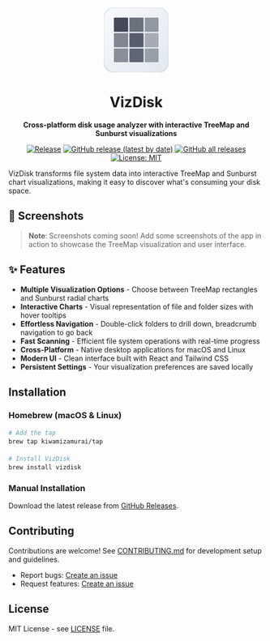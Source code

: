 <div align="center">

<img src="docs/icon.svg" alt="VizDisk Logo" width="128" height="128">

# VizDisk

**Cross-platform disk usage analyzer with interactive TreeMap and Sunburst visualizations**

[![Release](https://github.com/kiwamizamurai/vizdisk/actions/workflows/release.yml/badge.svg)](https://github.com/kiwamizamurai/vizdisk/releases)
[![GitHub release (latest by date)](https://img.shields.io/github/v/release/kiwamizamurai/vizdisk)](https://github.com/kiwamizamurai/vizdisk/releases)
[![GitHub all releases](https://img.shields.io/github/downloads/kiwamizamurai/vizdisk/total)](https://github.com/kiwamizamurai/vizdisk/releases)
[![License: MIT](https://img.shields.io/badge/License-MIT-blue.svg)](https://opensource.org/licenses/MIT)

</div>

VizDisk transforms file system data into interactive TreeMap and Sunburst chart visualizations, making it easy to discover what's consuming your disk space.

## 📸 Screenshots

> **Note**: Screenshots coming soon! Add some screenshots of the app in action to showcase the TreeMap visualization and user interface.

## ✨ Features

- **Multiple Visualization Options** - Choose between TreeMap rectangles and Sunburst radial charts
- **Interactive Charts** - Visual representation of file and folder sizes with hover tooltips
- **Effortless Navigation** - Double-click folders to drill down, breadcrumb navigation to go back
- **Fast Scanning** - Efficient file system operations with real-time progress
- **Cross-Platform** - Native desktop applications for macOS and Linux
- **Modern UI** - Clean interface built with React and Tailwind CSS
- **Persistent Settings** - Your visualization preferences are saved locally

## Installation

### Homebrew (macOS & Linux)

```bash
# Add the tap
brew tap kiwamizamurai/tap

# Install VizDisk
brew install vizdisk
```

### Manual Installation

Download the latest release from [GitHub Releases](https://github.com/kiwamizamurai/vizdisk/releases).

## Contributing

Contributions are welcome! See [CONTRIBUTING.md](../../CONTRIBUTING.md) for development setup and guidelines.

- Report bugs: [Create an issue](https://github.com/kiwamizamurai/vizdisk/issues)
- Request features: [Create an issue](https://github.com/kiwamizamurai/vizdisk/issues)

## License

MIT License - see [LICENSE](LICENSE) file.

